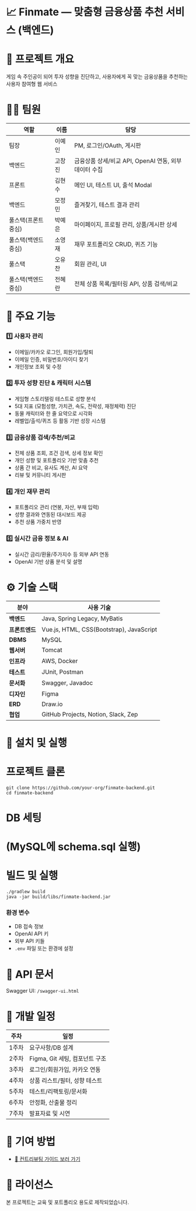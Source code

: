 # 📈 Finmate — 맞춤형 금융상품 추천 서비스 (백엔드)


# 🔷 프로젝트 개요
게임 속 주인공이 되어 투자 성향을 진단하고, 사용자에게 꼭 맞는 금융상품을 추천하는 사용자 참여형 웹 서비스


# 🧑‍💻 팀원
| 역할          | 이름  | 담당                                   |
| ----------- | --- | ------------------------------------ |
| 팀장          | 이예인 | PM, 로그인/OAuth, 게시판                   |
| 백엔드         | 고창진 | 금융상품 상세/비교 API, OpenAI 연동, 외부 데이터 수집 |
| 프론트         | 김현수 | 메인 UI, 테스트 UI, 출석 Modal              |
| 백엔드         | 모정민 | 즐겨찾기, 테스트 결과 관리                      |
| 풀스택(프론트 중심) | 박예은 | 마이페이지, 프로필 관리, 상품/게시판 상세             |
| 풀스택(백엔드 중심) | 소영재 | 재무 포트폴리오 CRUD, 퀴즈 기능                 |
| 풀스택         | 오유찬 | 회원 관리, UI                            |
| 풀스택(백엔드 중심) | 전혜란 | 전체 상품 목록/필터링 API, 상품 검색/비교           |


# 🚀 주요 기능
### 1️⃣ 사용자 관리
- 이메일/카카오 로그인, 회원가입/탈퇴
- 이메일 인증, 비밀번호/아이디 찾기
- 개인정보 조회 및 수정

### 2️⃣ 투자 성향 진단 & 캐릭터 시스템
- 게임형 스토리텔링 테스트로 성향 분석
- 5대 지표 (모험성향, 가치관, 속도, 전략성, 재정체력) 진단
- 동물 캐릭터와 한 줄 요약으로 시각화
- 레벨업/출석/퀴즈 등 활동 기반 성장 시스템

### 3️⃣ 금융상품 검색/추천/비교
- 전체 상품 조회, 조건 검색, 상세 정보 확인
- 개인 성향 및 포트폴리오 기반 맞춤 추천
- 상품 간 비교, 유사도 계산, AI 요약
- 리뷰 및 커뮤니티 게시판

### 4️⃣ 개인 재무 관리
- 포트폴리오 관리 (연봉, 자산, 부채 입력)
- 성향 결과와 연동된 대시보드 제공
- 추천 상품 가중치 반영
### 5️⃣ 실시간 금융 정보 & AI
- 실시간 금리/환율/주가지수 등 외부 API 연동
- OpenAI 기반 상품 분석 및 설명



# ⚙️ 기술 스택
| 분야        | 사용 기술                                    |
| --------- | ---------------------------------------- |
| **백엔드**   | Java, Spring Legacy, MyBatis             |
| **프론트엔드** | Vue.js, HTML, CSS(Bootstrap), JavaScript |
| **DBMS**  | MySQL                                    |
| **웹서버**   | Tomcat                                   |
| **인프라**   | AWS, Docker                              |
| **테스트**   | JUnit, Postman                           |
| **문서화**   | Swagger, Javadoc                         |
| **디자인**   | Figma                                    |
| **ERD**   | Draw\.io                                 |
| **협업**    | GitHub Projects, Notion, Slack, Zep      |


# 📁 설치 및 실행

# 프로젝트 클론
```
git clone https://github.com/your-org/finmate-backend.git
cd finmate-backend
```

# DB 세팅
# (MySQL에 schema.sql 실행)

# 빌드 및 실행
```
./gradlew build
java -jar build/libs/finmate-backend.jar
```

### 환경 변수
- DB 접속 정보
- OpenAI API 키
- 외부 API 키들
- `.env` 파일 또는 환경에 설정

# 📄 API 문서
Swagger UI: `/swagger-ui.html`

# 📆 개발 일정
| 주차  | 일정                     |
| --- | ---------------------- |
| 1주차 | 요구사항/DB 설계             |
| 2주차 | Figma, Git 세팅, 컴포넌트 구조 |
| 3주차 | 로그인/회원가입, 카카오 연동       |
| 4주차 | 상품 리스트/필터, 성향 테스트      |
| 5주차 | 테스트/리팩토링/문서화           |
| 6주차 | 안정화, 산출물 정리            |
| 7주차 | 발표자료 및 시연              |

# 🤝 기여 방법
- [📄 컨트리뷰팅 가이드 보러 가기](./.github/CONTRIBUTING.md)

# 📜 라이선스
본 프로젝트는 교육 및 포트폴리오 용도로 제작되었습니다.
